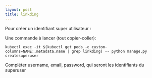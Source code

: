 ```yaml
---
layout: post
title: linkding
---
```


Pour créer un identifiant super utilisateur : 

Une commande à lancer (tout copier-coller): 

```
kubectl exec -it $(kubectl get pods -o custom-columns=NAME:.metadata.name | grep linkding) -- python manage.py createsuperuser

```
Compléter username, email, password, qui seront les identifiants du superuser
